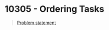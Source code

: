 10305 - Ordering Tasks
=======

> [Problem statement](http://uva.onlinejudge.org/index.php?option=com_onlinejudge&Itemid=8&page=show_problem&problem=1246)

